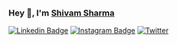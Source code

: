 ### Hey 👋, I'm [Shivam Sharma](https://github.com/shivamgithub8393/)

[![Linkedin Badge](https://img.shields.io/badge/-LinkedIn-0e76a8?style=flat-square&logo=Linkedin&logoColor=white)](https://www.linkedin.com/in/shivam-sharma-777913164/)
[![Instagram Badge](https://img.shields.io/badge/-Instagram-e4405f?style=flat-square&logo=Instagram&logoColor=white)](https://www.instagram.com/lazzy_programmer/)
[![Twitter](https://img.shields.io/badge/Twitter-1DA1F2?style=flat-square&logo=twitter&logoColor=white)](https://twitter.com/SharmaSh1997)



<!--
**shivamgithub8393/shivamgithub8393** is a ✨ _special_ ✨ repository because its `README.md` (this file) appears on your GitHub profile.

Here are some ideas to get you started:

- 🔭 I’m currently working on ...
- 🌱 I’m currently learning ...
- 👯 I’m looking to collaborate on ...
- 🤔 I’m looking for help with ...
- 💬 Ask me about ...
- 📫 How to reach me: ...
- 😄 Pronouns: ...
- ⚡ Fun fact: ...
-->

